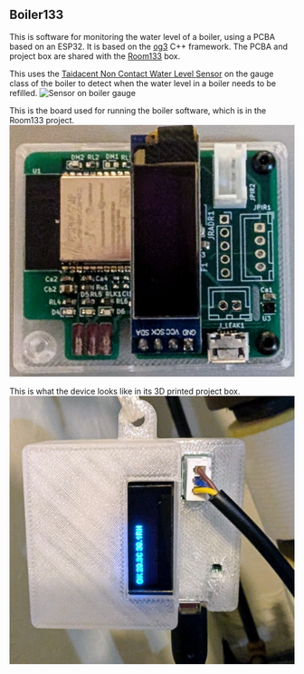## Boiler133

This is software for monitoring the water level of a boiler, using a PCBA based on an ESP32. It is based on the [og3](https://github.com/chl33/og3) C++ framework.  The PCBA and project box are shared with the [Room133](https://github.com/chl33/Room133) box.

This uses the [Taidacent Non Contact Water Level Sensor](https://www.amazon.com/gp/product/B07FC8K28F) on the gauge class of the boiler to detect when the water level in a boiler needs to be refilled.
![Sensor on boiler gauge](images/boiler-gauge.jpg)

This is the board used for running the boiler software, which is in the Room133 project.
![Boiler/Room133 PCBA](images/boiler-board.jpg)

This is what the device looks like in its 3D printed project box.
![Boiler device](images/boiler-ebox.jpg)
